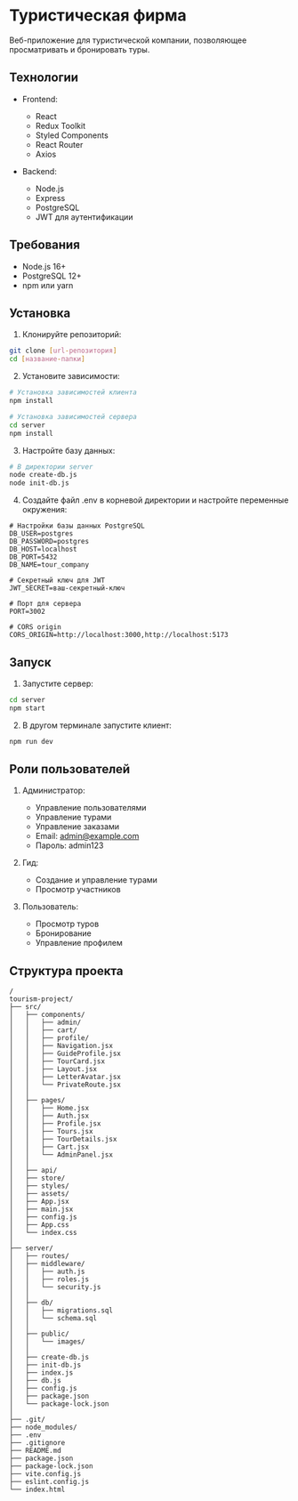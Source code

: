 # Туристическая фирма

Веб-приложение для туристической компании, позволяющее просматривать и бронировать туры.

## Технологии

- Frontend:
  - React
  - Redux Toolkit
  - Styled Components
  - React Router
  - Axios

- Backend:
  - Node.js
  - Express
  - PostgreSQL
  - JWT для аутентификации

## Требования

- Node.js 16+
- PostgreSQL 12+
- npm или yarn

## Установка

1. Клонируйте репозиторий:
```bash
git clone [url-репозитория]
cd [название-папки]
```

2. Установите зависимости:
```bash
# Установка зависимостей клиента
npm install

# Установка зависимостей сервера
cd server
npm install
```

3. Настройте базу данных:
```bash
# В директории server
node create-db.js
node init-db.js
```

4. Создайте файл .env в корневой директории и настройте переменные окружения:
```env
# Настройки базы данных PostgreSQL
DB_USER=postgres
DB_PASSWORD=postgres
DB_HOST=localhost
DB_PORT=5432
DB_NAME=tour_company

# Секретный ключ для JWT
JWT_SECRET=ваш-секретный-ключ

# Порт для сервера
PORT=3002

# CORS origin
CORS_ORIGIN=http://localhost:3000,http://localhost:5173
```

## Запуск

1. Запустите сервер:
```bash
cd server
npm start
```

2. В другом терминале запустите клиент:
```bash
npm run dev
```

## Роли пользователей

1. Администратор:
   - Управление пользователями
   - Управление турами
   - Управление заказами
   - Email: admin@example.com
   - Пароль: admin123

2. Гид:
   - Создание и управление турами
   - Просмотр участников

3. Пользователь:
   - Просмотр туров
   - Бронирование
   - Управление профилем

## Структура проекта

```
/
tourism-project/
├── src/
│   ├── components/
│   │   ├── admin/
│   │   ├── cart/
│   │   ├── profile/
│   │   ├── Navigation.jsx
│   │   ├── GuideProfile.jsx
│   │   ├── TourCard.jsx
│   │   ├── Layout.jsx
│   │   ├── LetterAvatar.jsx
│   │   └── PrivateRoute.jsx
│   │
│   ├── pages/
│   │   ├── Home.jsx
│   │   ├── Auth.jsx
│   │   ├── Profile.jsx
│   │   ├── Tours.jsx
│   │   ├── TourDetails.jsx
│   │   ├── Cart.jsx
│   │   └── AdminPanel.jsx
│   │
│   ├── api/
│   ├── store/
│   ├── styles/
│   ├── assets/
│   ├── App.jsx
│   ├── main.jsx
│   ├── config.js
│   ├── App.css
│   └── index.css
│
├── server/
│   ├── routes/
│   ├── middleware/
│   │   ├── auth.js
│   │   ├── roles.js
│   │   └── security.js
│   │
│   ├── db/
│   │   ├── migrations.sql
│   │   └── schema.sql
│   │
│   ├── public/
│   │   └── images/
│   │
│   ├── create-db.js
│   ├── init-db.js
│   ├── index.js
│   ├── db.js
│   ├── config.js
│   ├── package.json
│   └── package-lock.json
│
├── .git/
├── node_modules/
├── .env
├── .gitignore
├── README.md
├── package.json
├── package-lock.json
├── vite.config.js
├── eslint.config.js
└── index.html
```

